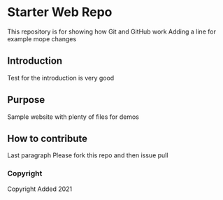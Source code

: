 # Starter Web Repo

This repository is for showing how Git and GitHub work
Adding a line for example
mope changes

## Introduction

Test for the introduction is very good

## Purpose

Sample website with plenty of files for demos

## How to contribute

Last paragraph
Please fork  this repo and then issue pull

### Copyright
Copyright Added 2021
